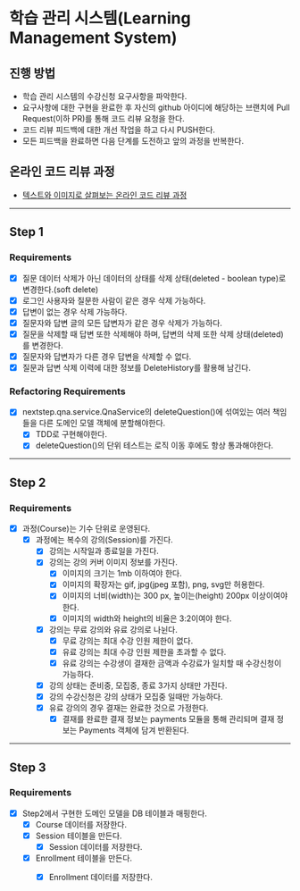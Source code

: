 # 학습 관리 시스템(Learning Management System)
## 진행 방법
* 학습 관리 시스템의 수강신청 요구사항을 파악한다.
* 요구사항에 대한 구현을 완료한 후 자신의 github 아이디에 해당하는 브랜치에 Pull Request(이하 PR)를 통해 코드 리뷰 요청을 한다.
* 코드 리뷰 피드백에 대한 개선 작업을 하고 다시 PUSH한다.
* 모든 피드백을 완료하면 다음 단계를 도전하고 앞의 과정을 반복한다.

## 온라인 코드 리뷰 과정
* [텍스트와 이미지로 살펴보는 온라인 코드 리뷰 과정](https://github.com/next-step/nextstep-docs/tree/master/codereview)

----

## Step 1
### Requirements

- [x] 질문 데이터 삭제가 아닌 데이터의 상태를 삭제 상태(deleted - boolean type)로 변경한다.(soft delete)
- [x] 로그인 사용자와 질문한 사람이 같은 경우 삭제 가능하다.
- [x] 답변이 없는 경우 삭제 가능하다.
- [x] 질문자와 답변 글의 모든 답변자가 같은 경우 삭제가 가능하다.
- [x] 질문을 삭제할 때 답변 또한 삭제해야 하며, 답변의 삭제 또한 삭제 상태(deleted)를 변경한다.
- [x] 질문자와 답변자가 다른 경우 답변을 삭제할 수 없다.
- [x] 질문과 답변 삭제 이력에 대한 정보를 DeleteHistory를 활용해 남긴다.

### Refactoring Requirements

- [x] nextstep.qna.service.QnaService의 deleteQuestion()에 섞여있는 여러 책임들을 다른 도메인 모델 객체에 분할해야한다.
  - [x] TDD로 구현해야한다.
  - [x] deleteQuestion()의 단위 테스트는 로직 이동 후에도 항상 통과해야한다.

----

## Step 2
### Requirements

- [x] 과정(Course)는 기수 단위로 운영된다.
  - [x] 과정에는 복수의 강의(Session)를 가진다.
    - [x] 강의는 시작일과 종료일을 가진다.
    - [x] 강의는 강의 커버 이미지 정보를 가진다.
      - [x] 이미지의 크기는 1mb 이하여야 한다.
      - [x] 이미지의 확장자는 gif, jpg(jpeg 포함), png, svg만 허용한다.
      - [x] 이미지의 너비(width)는 300 px, 높이는(height) 200px 이상이여야 한다.
      - [x] 이미지의 width와 height의 비율은 3:2이여야 한다.
    - [x] 강의는 무료 강의와 유료 강의로 나뉜다.
      - [x] 무료 강의는 최대 수강 인원 제한이 없다.
      - [x] 유료 강의는 최대 수강 인원 제한을 초과할 수 없다.
      - [x] 유료 강의는 수강생이 결재한 금액과 수강료가 일치할 때 수강신청이 가능하다.
    - [x] 강의 상태는 준비중, 모집중, 종료 3가지 상태만 가진다.
    - [x] 강의 수강신청은 강의 상태가 모집중 일때만 가능하다.
    - [x] 유료 강의의 경우 결재는 완료한 것으로 가정한다.
      - [x] 결재를 완료한 결재 정보는 payments 모듈을 통해 관리되며 결재 정보는 Payments 객체에 담겨 반환된다.

----

## Step 3
### Requirements

- [x] Step2에서 구현한 도메인 모델을 DB 테이블과 매핑한다.
  - [x] Course 데이터를 저장한다.
  - [x] Session 테이블을 만든다.
    - [x] Session 데이터를 저장한다.
  - [x] Enrollment 테이블을 만든다.
    - [x] Enrollment 데이터를 저장한다.

